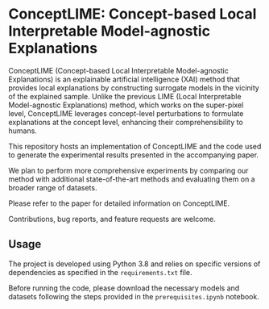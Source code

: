 # ConceptLIME: Concept-based Local Interpretable Model-agnostic Explanations

ConceptLIME (Concept-based Local Interpretable Model-agnostic Explanations) is an explainable artificial intelligence (XAI) method that provides local explanations by constructing surrogate models in the vicinity of the explained sample. Unlike the previous LIME (Local Interpretable Model-agnostic Explanations) method, which works on the super-pixel level, ConceptLIME leverages concept-level perturbations to formulate explanations at the concept level, enhancing their comprehensibility to humans.

This repository hosts an implementation of ConceptLIME and the code used to generate the experimental results presented in the accompanying paper. 

We plan to perform more comprehensive experiments by comparing our method with additional state-of-the-art methods and evaluating them on a broader range of datasets.

Please refer to the paper for detailed information on ConceptLIME.

Contributions, bug reports, and feature requests are welcome.

## Usage

The project is developed using Python 3.8 and relies on specific versions of dependencies as specified in the `requirements.txt` file. 

Before running the code, please download the necessary models and datasets following the steps provided in the `prerequisites.ipynb` notebook.



